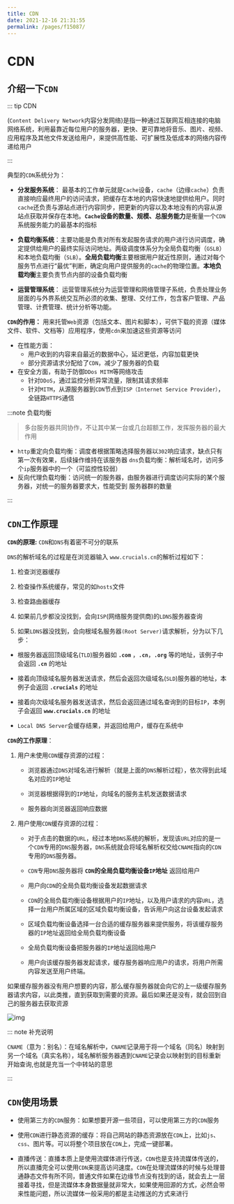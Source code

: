 ```yaml
---
title: CDN
date: 2021-12-16 21:31:55
permalink: /pages/f15087/
---
```


# CDN

## 介绍一下`CDN`

::: tip CDN

(`Content Delivery Network`内容分发网络)是指一种通过互联网互相连接的电脑网络系统，利用最靠近每位用户的服务器，更快、更可靠地将音乐、图片、视频、应用程序及其他文件发送给用户，来提供高性能、可扩展性及低成本的网络内容传递给用户

:::

典型的`CDN`系统分为：

- **分发服务系统**： 最基本的工作单元就是`Cache`设备，`cache`（边缘`cache`）负责直接响应最终用户的访问请求，把缓存在本地的内容快速地提供给用户。同时`cache`还负责与源站点进行内容同步，把更新的内容以及本地没有的内容从源站点获取并保存在本地。**`Cache`设备的数量、规模、总服务能力**是衡量一个`CDN`系统服务能力的最基本的指标
- **负载均衡系统**：主要功能是负责对所有发起服务请求的用户进行访问调度，确定提供给用户的最终实际访问地址。两级调度体系分为全局负载均衡（`GSLB`）和本地负载均衡（`SLB`）。**全局负载均衡**主要根据用户就近性原则，通过对每个服务节点进行“最优”判断，确定向用户提供服务的`cache`的物理位置。**本地负载均衡**主要负责节点内部的设备负载均衡

- **运营管理系统**： 运营管理系统分为运营管理和网络管理子系统，负责处理业务层面的与外界系统交互所必须的收集、整理、交付工作，包含客户管理、产品管理、计费管理、统计分析等功能。

**`CDN`的作用：** 用来托管`Web`资源（包括文本、图片和脚本），可供下载的资源（媒体文件、软件、文档等）应用程序，使用`cdn`来加速这些资源等访问

- 在性能方面：
  - 用户收到的内容来自最近的数据中心，延迟更低，内容加载更快
  - 部分资源请求分配给了`CDN`，减少了服务器的负载
- 在安全方面，有助于防御`DDos MITM`等网络攻击
  - 针对`DDoS`，通过监控分析异常流量，限制其请求频率
  - 针对`MITM`，从源服务器到`CDN`节点到`ISP（Internet Service Provider）`，全链路`HTTPS`通信

:::note 负载均衡

> 多台服务器共同协作，不让其中某一台或几台超额工作，发挥服务器的最大作用

- `http`重定向负载均衡：调度者根据策略选择服务器以`302`响应请求，缺点只有第一次有效果，后续操作维持在该服务器 `dns`负载均衡：解析域名时，访问多个`ip`服务器中的一个（可监控性较弱）
- 反向代理负载均衡：访问统一的服务器，由服务器进行调度访问实际的某个服务器，对统一的服务器要求大，性能受到 服务器群的数量

:::


## `CDN`工作原理

**`CDN`的原理:** `CDN`和`DNS`有着密不可分的联系

`DNS`的解析域名的过程是在浏览器输入 `www.crucials.cn`的解析过程如下： 

1. 检查浏览器缓存



1. 检查操作系统缓存，常见的如`hosts`文件
2. 检查路由器缓存
3. 如果前几步都没没找到，会向`ISP`(网络服务提供商)的`LDNS`服务器查询 
4. 如果`LDNS`器没找到，会向根域名服务器`(Root Server)`请求解析，分为以下几步：

- 根服务器返回顶级域名(`TLD`)服务器如 **`.com`** ，**`.cn`**，**`.org`** 等的地址，该例子中会返回 **`.cn`** 的地址
- 接着向顶级域名服务器发送请求，然后会返回次级域名(`SLD`)服务器的地址，本例子会返回 **`.crucials`** 的地址

- 接着向次级域名服务器发送请求，然后会返回通过域名查询到的目标`IP`，本例子会返回 **`www.crucials.cn`** 的地址
- `Local DNS Server`会缓存结果，并返回给用户，缓存在系统中

**`CDN`的工作原理**：

1. 用户未使用`CDN`缓存资源的过程：

   - 浏览器通过`DNS`对域名进行解析（就是上面的`DNS`解析过程），依次得到此域名对应的`IP`地址

   - 浏览器根据得到的`IP`地址，向域名的服务主机发送数据请求

   - 服务器向浏览器返回响应数据

     


1. 用户使用`CDN`缓存资源的过程：

   - 对于点击的数据的`URL`，经过本地`DNS`系统的解析，发现该`URL`对应的是一个`CDN`专用的`DNS`服务器，`DNS`系统就会将域名解析权交给`CNAME`指向的`CDN`专用的`DNS`服务器。

   - `CDN`专用`DNS`服务器将 **`CDN`的全局负载均衡设备`IP`地址** 返回给用户


   - 用户向`CDN`的全局负载均衡设备发起数据请求

   - `CDN`的全局负载均衡设备根据用户的`IP`地址，以及用户请求的内容`URL`，选择一台用户所属区域的区域负载均衡设备，告诉用户向这台设备发起请求


   - 区域负载均衡设备选择一台合适的缓存服务器来提供服务，将该缓存服务器的`IP`地址返回给全局负载均衡设备

   - 全局负载均衡设备把服务器的`IP`地址返回给用户


   - 用户向该缓存服务器发起请求，缓存服务器响应用户的请求，将用户所需内容发送至用户终端。


如果缓存服务器没有用户想要的内容，那么缓存服务器就会向它的上一级缓存服务器请求内容，以此类推，直到获取到需要的资源。最后如果还是没有，就会回到自己的服务器去获取资源

![img](https://cdn.jsdelivr.net/gh/duochizhacai/generatePic/img/202112181652547.png)

::: note 补充说明

`CNAME`（意为：别名）：在域名解析中，`CNAME`记录用于将一个域名（同名）映射到另一个域名（真实名称），域名解析服务器遇到`CNAME`记录会以映射到的目标重新开始查询,也就是充当一个中转站的意思

:::

## `CDN`使用场景

- 使用第三方的`CDN`服务：如果想要开源一些项目，可以使用第三方的`CDN`服务
- 使用`CDN`进行静态资源的缓存：将自己网站的静态资源放在`CDN`上，比如`js`、`css`、图片等。可以将整个项目放在`CDN`上，完成一键部署。

- 直播传送：直播本质上是使用流媒体进行传送，`CDN`也是支持流媒体传送的，所以直播完全可以使用`CDN`来提高访问速度。`CDN`在处理流媒体的时候与处理普通静态文件有所不同，普通文件如果在边缘节点没有找到的话，就会去上一层接着寻找，但是流媒体本身数据量就非常大，如果使用回源的方式，必然会带来性能问题，所以流媒体一般采用的都是主动推送的方式来进行
